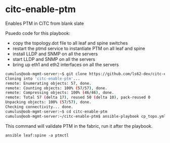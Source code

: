 # citc-enable-ptm

Enables PTM in CiTC from blank slate

Psuedo code for this playbook:

* copy the topology.dot file to all leaf and spine switches
* restart the ptmd service to instantiate PTM on all leaf and spine
* install LLDP and SNMP on all the servers
* start LLDP and SNMP on all the servers
* bring up eth1 and eth2 interfaces on all the servers

```bash
cumulus@oob-mgmt-server:~$ git clone https://github.com/ls62-dev/citc-enable-ptm
Cloning into 'citc-enable-ptm'...
remote: Enumerating objects: 57, done.
remote: Counting objects: 100% (57/57), done.
remote: Compressing objects: 100% (46/46), done.
remote: Total 57 (delta 17), reused 50 (delta 10), pack-reused 0
Unpacking objects: 100% (57/57), done.
Checking connectivity... done.
cumulus@oob-mgmt-server:~$ cd citc-enable-ptm
cumulus@oob-mgmt-server:~/citc-enable-ptm$ ansible-playbook cp_topo.yml
```

This command will validate PTM in the fabric, run it after the playbook.

`ansible leaf:spine -a ptmctl`
